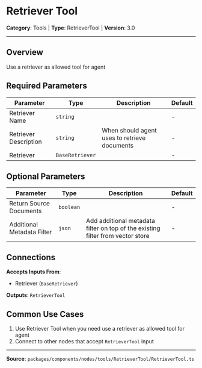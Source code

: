 # Retriever Tool

**Category**: Tools | **Type**: RetrieverTool | **Version**: 3.0

---

## Overview

Use a retriever as allowed tool for agent

## Required Parameters

| Parameter | Type | Description | Default |
|-----------|------|-------------|---------|
| Retriever Name | `string` |  | - |
| Retriever Description | `string` | When should agent uses to retrieve documents | - |
| Retriever | `BaseRetriever` |  | - |

## Optional Parameters

| Parameter | Type | Description | Default |
|-----------|------|-------------|---------|
| Return Source Documents | `boolean` |  | - |
| Additional Metadata Filter | `json` | Add additional metadata filter on top of the existing filter from vector store | - |

## Connections

**Accepts Inputs From**:
- Retriever (`BaseRetriever`)

**Outputs**: `RetrieverTool`

## Common Use Cases

1. Use Retriever Tool when you need use a retriever as allowed tool for agent
2. Connect to other nodes that accept `RetrieverTool` input

---

**Source**: `packages/components/nodes/tools/RetrieverTool/RetrieverTool.ts`